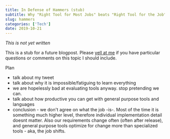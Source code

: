 ```yaml
---
title: In Defense of Hammers (stub)
subtitle: Why "Right Tool for Most Jobs" beats "Right Tool for the Job"
slug: hammers
categories: ['Tech']
date: 2019-10-21
---
```


*This is not yet written*

This is a stub for a future blogpost. Please [yell at me](https://twitter.com/swyx) if you have particular questions or comments on this topic I should include.

Plan

- talk about my tweet
- talk about why it is impossible/fatiguing to learn everything
- we are hopelessly bad at evaluating tools anyway. stop pretending we can.
- talk about how productive you can get with general purpose tools and languages
- conclusion - we don't agree on what the job -is-. Most of the time it is something much higher level, therefore individual implementation detail doesnt matter. Also our requirements change often (often after release), and general purpose tools optimize for change more than specialized tools - aka, the job shifts.